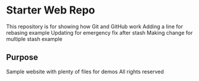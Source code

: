 # Starter Web Repo

This repository is for showing how Git and GitHub work
Adding a line for rebasing example
Updating for emergency fix after stash
Making change for multiple stash example
## Purpose

Sample website with plenty of files for demos
All rights reserved
